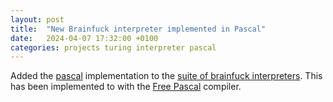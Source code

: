 ```yaml
---
layout: post
title:  "New Brainfuck interpreter implemented in Pascal"
date:   2024-04-07 17:32:00 +0100
categories: projects turing interpreter pascal
---
```

Added the [pascal](https://github.com/sanelli/brainfuck/tree/main/pascal) implementation to the [suite of brainfuck interpreters](https://github.com/sanelli/brainfuck).
This has been implemented to with the [Free Pascal](https://www.freepascal.org) compiler.
